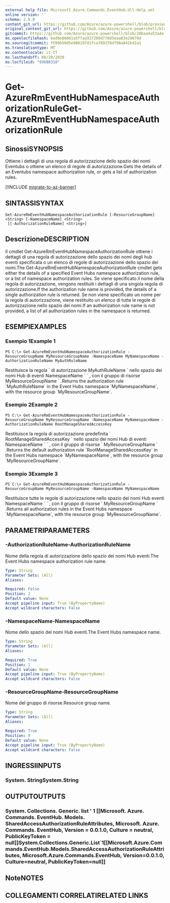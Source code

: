 ```yaml
---
external help file: Microsoft.Azure.Commands.EventHub.dll-Help.xml
online version: ''
schema: 2.0.0
content_git_url: https://github.com/Azure/azure-powershell/blob/preview/src/ResourceManager/EventHub/Commands.EventHub/help/Get-AzureRmEventHubNamespaceAuthorizationRule.md
original_content_git_url: https://github.com/Azure/azure-powershell/blob/preview/src/ResourceManager/EventHub/Commands.EventHub/help/Get-AzureRmEventHubNamespaceAuthorizationRule.md
gitcommit: https://github.com/Azure/azure-powershell/blob/28baa4a53a4efceb1197c032a8db08e199f0858d
ms.openlocfilehash: bad0e86061a5ffaa937209d778d5eaa83e29879d
ms.sourcegitcommit: f599b50d5e980197d1fca769378df90a842b42a1
ms.translationtype: MT
ms.contentlocale: it-IT
ms.lasthandoff: 08/20/2020
ms.locfileid: "93688318"
---
```

# <span data-ttu-id="7da1d-101">Get-AzureRmEventHubNamespaceAuthorizationRule</span><span class="sxs-lookup"><span data-stu-id="7da1d-101">Get-AzureRmEventHubNamespaceAuthorizationRule</span></span>

## <span data-ttu-id="7da1d-102">Sinossi</span><span class="sxs-lookup"><span data-stu-id="7da1d-102">SYNOPSIS</span></span>
<span data-ttu-id="7da1d-103">Ottiene i dettagli di una regola di autorizzazione dello spazio dei nomi Eventubs o ottiene un elenco di regole di autorizzazione.</span><span class="sxs-lookup"><span data-stu-id="7da1d-103">Gets the details of an Eventubs namespace authorization rule, or gets a list of authorization rules.</span></span>

[!INCLUDE [migrate-to-az-banner](../../includes/migrate-to-az-banner.md)]

## <span data-ttu-id="7da1d-104">SINTASSI</span><span class="sxs-lookup"><span data-stu-id="7da1d-104">SYNTAX</span></span>

```
Get-AzureRmEventHubNamespaceAuthorizationRule [-ResourceGroupName] <String> [-NamespaceName] <String>
 [[-AuthorizationRuleName] <String>]
```

## <span data-ttu-id="7da1d-105">Descrizione</span><span class="sxs-lookup"><span data-stu-id="7da1d-105">DESCRIPTION</span></span>
<span data-ttu-id="7da1d-106">Il cmdlet Get-AzureRmEventHubNamespaceAuthorizationRule ottiene i dettagli di una regola di autorizzazione dello spazio dei nomi degli hub eventi specificata o un elenco di regole di autorizzazione dello spazio dei nomi.</span><span class="sxs-lookup"><span data-stu-id="7da1d-106">The Get-AzureRmEventHubNamespaceAuthorizationRule cmdlet gets either the details of a specified Event Hubs namespace authorization rule, or a list of namespace authorization rules.</span></span>
<span data-ttu-id="7da1d-107">Se viene specificato il nome della regola di autorizzazione, vengono restituiti i dettagli di una singola regola di autorizzazione.</span><span class="sxs-lookup"><span data-stu-id="7da1d-107">If the authorization rule name is provided, the details of a single authorization rule is returned.</span></span>
<span data-ttu-id="7da1d-108">Se non viene specificato un nome per la regola di autorizzazione, viene restituito un elenco di tutte le regole di autorizzazione nello spazio dei nomi.</span><span class="sxs-lookup"><span data-stu-id="7da1d-108">If an authorization rule name is not provided, a list of all authorization rules in the namespace is returned.</span></span>

## <span data-ttu-id="7da1d-109">ESEMPI</span><span class="sxs-lookup"><span data-stu-id="7da1d-109">EXAMPLES</span></span>

### <span data-ttu-id="7da1d-110">Esempio 1</span><span class="sxs-lookup"><span data-stu-id="7da1d-110">Example 1</span></span>
```
PS C:\> Get-AzureRmEventHubNamespaceAuthorizationRule -ResourceGroupName MyResourceGroupName -NamespaceName MyNamespaceName -AuthorizationRuleName MyAuthRuleName
```

<span data-ttu-id="7da1d-111">Restituisce la regola \` di autorizzazione MyAuthRuleName \` nello spazio dei nomi Hub di eventi NamespaceName \` \` , con il gruppo di risorse \` MyResourceGroupName \` .</span><span class="sxs-lookup"><span data-stu-id="7da1d-111">Returns the authorization rule \`MyAuthRuleName\` in the Event Hubs namespace \`MyNamespaceName\`, with the resource group \`MyResourceGroupName\`.</span></span>

### <span data-ttu-id="7da1d-112">Esempio 2</span><span class="sxs-lookup"><span data-stu-id="7da1d-112">Example 2</span></span>
```
PS C:\> Get-AzureRmEventHubNamespaceAuthorizationRule -ResourceGroupName MyResourceGroupName -NamespaceName MyNamespaceName -AuthorizationRuleName RootManageSharedAccessKey
```

<span data-ttu-id="7da1d-113">Restituisce la regola di autorizzazione predefinita \` RootManageSharedAccessKey \` nello spazio dei nomi Hub di eventi NamespaceName \` \` , con il gruppo di risorse \` MyResourceGroupName \` .</span><span class="sxs-lookup"><span data-stu-id="7da1d-113">Returns the default authorization rule \`RootManageSharedAccessKey\` in the Event Hubs namespace \`MyNamespaceName\`, with the resource group \`MyResourceGroupName\`.</span></span>

### <span data-ttu-id="7da1d-114">Esempio 3</span><span class="sxs-lookup"><span data-stu-id="7da1d-114">Example 3</span></span>
```
PS C:\> Get-AzureRmEventHubNamespaceAuthorizationRule -ResourceGroupName MyResourceGroupName -NamespaceName MyNamespaceName
```

<span data-ttu-id="7da1d-115">Restituisce tutte le regole di autorizzazione nello spazio dei nomi Hub eventi NamespaceName \` \` , con il gruppo di risorse \` MyResourceGroupName \` .</span><span class="sxs-lookup"><span data-stu-id="7da1d-115">Returns all authorization rules in the Event Hubs namespace \`MyNamespaceName\`, with the resource group \`MyResourceGroupName\`.</span></span>

## <span data-ttu-id="7da1d-116">PARAMETRI</span><span class="sxs-lookup"><span data-stu-id="7da1d-116">PARAMETERS</span></span>

### <span data-ttu-id="7da1d-117">-AuthorizationRuleName</span><span class="sxs-lookup"><span data-stu-id="7da1d-117">-AuthorizationRuleName</span></span>
<span data-ttu-id="7da1d-118">Nome della regola di autorizzazione dello spazio dei nomi Hub eventi.</span><span class="sxs-lookup"><span data-stu-id="7da1d-118">The Event Hubs namespace authorization rule name.</span></span>

```yaml
Type: String
Parameter Sets: (All)
Aliases: 

Required: False
Position: 2
Default value: None
Accept pipeline input: True (ByPropertyName)
Accept wildcard characters: False
```

### <span data-ttu-id="7da1d-119">-NamespaceName</span><span class="sxs-lookup"><span data-stu-id="7da1d-119">-NamespaceName</span></span>
<span data-ttu-id="7da1d-120">Nome dello spazio dei nomi Hub eventi.</span><span class="sxs-lookup"><span data-stu-id="7da1d-120">The Event Hubs namespace name.</span></span>

```yaml
Type: String
Parameter Sets: (All)
Aliases: 

Required: True
Position: 1
Default value: None
Accept pipeline input: True (ByPropertyName)
Accept wildcard characters: False
```

### <span data-ttu-id="7da1d-121">-ResourceGroupName</span><span class="sxs-lookup"><span data-stu-id="7da1d-121">-ResourceGroupName</span></span>
<span data-ttu-id="7da1d-122">Nome del gruppo di risorse.</span><span class="sxs-lookup"><span data-stu-id="7da1d-122">Resource group name.</span></span>

```yaml
Type: String
Parameter Sets: (All)
Aliases: 

Required: True
Position: 0
Default value: None
Accept pipeline input: True (ByPropertyName)
Accept wildcard characters: False
```

## <span data-ttu-id="7da1d-123">INGRESSI</span><span class="sxs-lookup"><span data-stu-id="7da1d-123">INPUTS</span></span>

### <span data-ttu-id="7da1d-124">System. String</span><span class="sxs-lookup"><span data-stu-id="7da1d-124">System.String</span></span>

## <span data-ttu-id="7da1d-125">OUTPUT</span><span class="sxs-lookup"><span data-stu-id="7da1d-125">OUTPUTS</span></span>

### <span data-ttu-id="7da1d-126">System. Collections. Generic. list ' 1 [[Microsoft. Azure. Commands. EventHub. Models. SharedAccessAuthorizationRuleAttributes, Microsoft. Azure. Commands. EventHub, Version = 0.0.1.0, Culture = neutral, PublicKeyToken = null]]</span><span class="sxs-lookup"><span data-stu-id="7da1d-126">System.Collections.Generic.List\`1[[Microsoft.Azure.Commands.EventHub.Models.SharedAccessAuthorizationRuleAttributes, Microsoft.Azure.Commands.EventHub, Version=0.0.1.0, Culture=neutral, PublicKeyToken=null]]</span></span>

## <span data-ttu-id="7da1d-127">Note</span><span class="sxs-lookup"><span data-stu-id="7da1d-127">NOTES</span></span>

## <span data-ttu-id="7da1d-128">COLLEGAMENTI CORRELATI</span><span class="sxs-lookup"><span data-stu-id="7da1d-128">RELATED LINKS</span></span>

